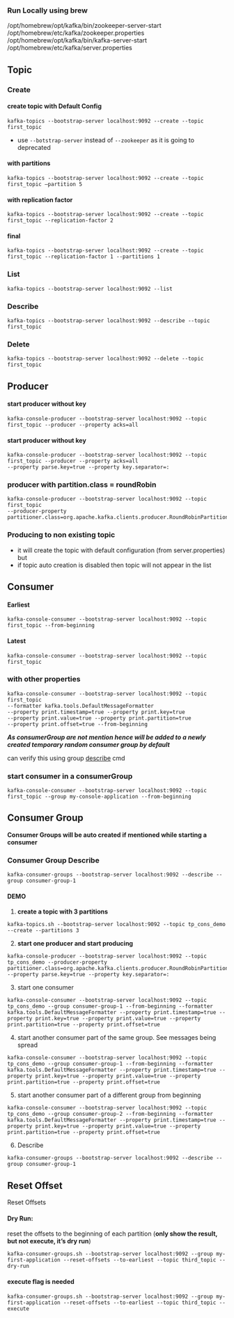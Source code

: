 ### Run Locally using brew

/opt/homebrew/opt/kafka/bin/zookeeper-server-start /opt/homebrew/etc/kafka/zookeeper.properties
/opt/homebrew/opt/kafka/bin/kafka-server-start /opt/homebrew/etc/kafka/server.properties

## Topic

### Create

#### create topic with Default Config

 ``` 
 kafka-topics --bootstrap-server localhost:9092 --create --topic first_topic
```

- use `--botstrap-server` instead of `--zookeeper` as it is going to deprecated

#### with partitions

```
kafka-topics --bootstrap-server localhost:9092 --create --topic first_topic —partition 5
```

#### with replication factor

```
kafka-topics --bootstrap-server localhost:9092 --create --topic first_topic --replication-factor 2
```

#### final

```
kafka-topics --bootstrap-server localhost:9092 --create --topic first_topic --replication-factor 1 --partitions 1
```

### List

```
kafka-topics --bootstrap-server localhost:9092 --list
```

### Describe

```
kafka-topics --bootstrap-server localhost:9092 --describe --topic first_topic
```

### Delete

```
kafka-topics --bootstrap-server localhost:9092 --delete --topic first_topic
```

## Producer

#### start producer without key

```
kafka-console-producer --bootstrap-server localhost:9092 --topic first_topic --producer --property acks=all
```

#### start producer without key

```
kafka-console-producer --bootstrap-server localhost:9092 --topic first_topic --producer --property acks=all 
--property parse.key=true --property key.separator=:
```

### producer with partition.class = roundRobin

```
kafka-console-producer --bootstrap-server localhost:9092 --topic first_topic 
--producer-property partitioner.class=org.apache.kafka.clients.producer.RoundRobinPartitioner
```

### Producing to non existing topic

- it will create the topic with default configuration (from server.properties) but
- if topic auto creation is disabled then topic will not appear in the list

## Consumer

#### Earliest

```
kafka-console-consumer --bootstrap-server localhost:9092 --topic first_topic --from-beginning
```

#### Latest

```
kafka-console-consumer --bootstrap-server localhost:9092 --topic first_topic
```

### with other properties

```
kafka-console-consumer --bootstrap-server localhost:9092 --topic first_topic 
--formatter kafka.tools.DefaultMessageFormatter 
--property print.timestamp=true --property print.key=true 
--property print.value=true --property print.partition=true 
--property print.offset=true --from-beginning
```

_**As consumerGroup are not mention hence will be added to a newly created temporary random consumer group by default**_

can verify this using group [describe](#consumer-group-describe) cmd

### start consumer in a consumerGroup

```
kafka-console-consumer --bootstrap-server localhost:9092 --topic first_topic --group my-console-application --from-beginning
```

## Consumer Group

**Consumer Groups will be auto created if mentioned while starting a consumer**

### Consumer Group Describe

```
kafka-consumer-groups --bootstrap-server localhost:9092 --describe --group consumer-group-1
```

#### DEMO

1. **create a topic with 3 partitions**

```
kafka-topics.sh --bootstrap-server localhost:9092 --topic tp_cons_demo --create --partitions 3
```

2. **start one producer and start producing**

```
kafka-console-producer --bootstrap-server localhost:9092 --topic tp_cons_demo --producer-property partitioner.class=org.apache.kafka.clients.producer.RoundRobinPartitioner --property parse.key=true --property key.separator=:
```

3. start one consumer

```
kafka-console-consumer --bootstrap-server localhost:9092 --topic tp_cons_demo --group consumer-group-1 --from-beginning --formatter kafka.tools.DefaultMessageFormatter --property print.timestamp=true --property print.key=true --property print.value=true --property print.partition=true --property print.offset=true
```

4. start another consumer part of the same group. See messages being spread

```
kafka-console-consumer --bootstrap-server localhost:9092 --topic tp_cons_demo --group consumer-group-1 --from-beginning --formatter kafka.tools.DefaultMessageFormatter --property print.timestamp=true --property print.key=true --property print.value=true --property print.partition=true --property print.offset=true
```

5. start another consumer part of a different group from beginning

```
kafka-console-consumer --bootstrap-server localhost:9092 --topic tp_cons_demo --group consumer-group-2 --from-beginning --formatter kafka.tools.DefaultMessageFormatter --property print.timestamp=true --property print.key=true --property print.value=true --property print.partition=true --property print.offset=true
```

6. Describe

```
kafka-consumer-groups --bootstrap-server localhost:9092 --describe --group consumer-group-1
```

## Reset Offset

Reset Offsets

#### Dry Run:

reset the offsets to the beginning of each partition (**only show the result, but not execute, it’s dry run**)

```
kafka-consumer-groups.sh --bootstrap-server localhost:9092 --group my-first-application --reset-offsets --to-earliest --topic third_topic --dry-run
```

#### execute flag is needed

```
kafka-consumer-groups.sh --bootstrap-server localhost:9092 --group my-first-application --reset-offsets --to-earliest --topic third_topic --execute
```